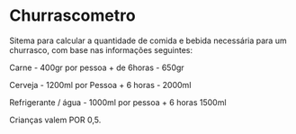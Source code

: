 # Churrascometro
Sitema para calcular a quantidade de comida e bebida necessária para um churrasco,
com base nas informações seguintes:

Carne - 400gr por pessoa + de 6horas - 650gr

Cerveja - 1200ml por Pessoa + 6 horas - 2000ml

Refrigerante / água - 1000ml por pessoa + 6 horas 1500ml

Crianças valem POR 0,5.
